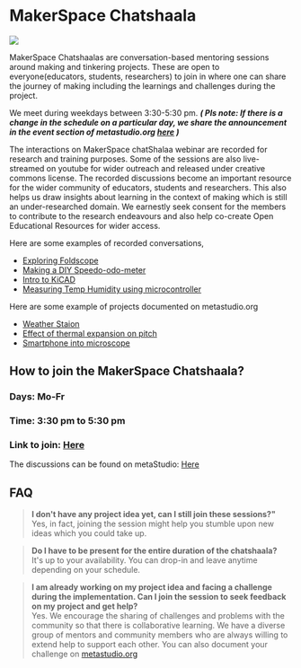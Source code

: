 # MakerSpace Chatshaala

![](https://metastudio.org/uploads/default/original/2X/7/70eb00cb3d493ca75ad44df779c7497b4a737e0b.png)

MakerSpace Chatshaalas are conversation-based mentoring sessions around making and tinkering projects. These are open to everyone(educators, students, researchers) to join in where one can share the journey of making including the learnings and challenges during the project. 

We meet during weekdays between 3:30-5:30 pm. _**( Pls note: If there is a change in the schedule on a particular day, we share the announcement in the event section of metastudio.org [here](https://metastudio.org/c/events/15) )**_

The interactions on MakerSpace chatShalaa webinar are recorded for research and training purposes. Some of the sessions are also live-streamed on youtube for wider outreach and released under creative commons license. The recorded discussions become an important resource for the wider community of educators, students and researchers. This also helps us draw insights about learning in the context of making which is still an under-researched domain. We earnestly seek consent for the members to contribute to the research endeavours and also help co-create Open Educational Resources for wider access. 

Here are some examples of recorded conversations,
- [Exploring Foldscope](https://www.youtube.com/watch?v=_nJj8MklCAQ)
- [Making a DIY Speedo-odo-meter](https://www.youtube.com/watch?v=mzgSQyumt0o)
- [Intro to KiCAD](https://wetube.metastudio.org/CM/player/00:50:30.938)
- [Measuring Temp Humidity using microcontroller](https://wetube.metastudio.org/C/player/00:02:39.413)

Here are some example of projects documented on metastudio.org 
- [Weather Staion](https://metastudio.org/t/iot-micro-weather-station/4640/20)
- [Effect of thermal expansion on pitch](https://metastudio.org/t/effect-of-thermal-expansion-on-the-pitch-of-steel-bamboo-flute-and-guitar/3762)
- [Smartphone into microscope](https://metastudio.org/t/lights-camera-action-how-to-convert-your-smartphone-into-microscope-for-less-than-a-1/5216)

## How to join the MakerSpace Chatshaala?

### Days: Mo-Fr
### Time: 3:30 pm to 5:30 pm
### Link to join: [Here](https://webinar.hbcse.tifr.res.in/b/rs7-7hj-une)

The discussions can be found on metaStudio: [Here](https://metastudio.org/c/chipchat/36)

## FAQ

>**I don't have any project idea yet, can I still join these sessions?"**  
> Yes, in fact, joining the session might help you stumble upon new ideas which you could take up.

>**Do I have to be present for the entire duration of the chatshaala?**  
> It's up to your availability. You can drop-in and leave anytime depending on your schedule.

>**I am already working on my project idea and facing a challenge during the implementation. Can I join the session to seek feedback on my project and get help?**  
> Yes. We encourage the sharing of challenges and problems with the community so that there is collaborative learning. We have a diverse group of mentors and community members who are always willing to extend help to support each other. You can also document your challenge on [metastudio.org](https://metastudio.org/)
